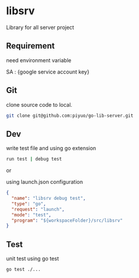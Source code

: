 # libsrv

Library for all server project

## Requirement

need environment variable

SA : {google service account key}

## Git

clone source code to local.

```bash
git clone git@github.com:piyuo/go-lib-server.git
```

## Dev

write test file and using go extension

```bash
run test | debug test
```

or

using launch.json configuration

```json
{
  "name": "libsrv debug test",
  "type": "go",
  "request": "launch",
  "mode": "test",
  "program": "${workspaceFolder}/src/libsrv"
}
```

## Test

unit test using go test

```bash
go test ./...
```
